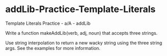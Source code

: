 # addLib-Practice-Template-Literals
Template Literals Practice - a/A - addLib

Write a function makeAddLib(verb, adj, noun) that accepts three strings.

Use string interpolation to return a new wacky string using the three string args. See the examples for more information.
